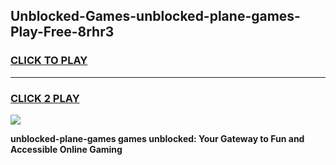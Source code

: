 
## Unblocked-Games-unblocked-plane-games-Play-Free-8rhr3
<h3>
<a href="https://premium76.site?title=unblocked-plane-games&ref=23A">CLICK TO PLAY</a></h3>
<hr>

<h3>
<a href="https://premium76.site?title=unblocked-plane-games&ref=23A">CLICK 2 PLAY</a>
  
</h3>

<a href="https://premium76.site?title=unblocked-plane-games&ref=23A"><img src="https://clearcache.store/games.png"></a>


**unblocked-plane-games games unblocked: Your Gateway to Fun and Accessible Online Gaming**
